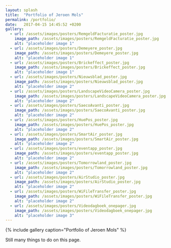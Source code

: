 ```yaml
---
layout: splash
title:  "Portfolio of Jeroen Mols"
permalink: /portfolio/
date:   2017-04-15 14:45:52 +0200
gallery:
  - url: /assets/images/posters/RemgeldFacturatie_poster.jpg
    image_path: /assets/images/posters/RemgeldFacturatie_poster.jpg
    alt: "placeholder image 1"
  - url: /assets/images/posters/Demeyere_poster.jpg
    image_path: /assets/images/posters/Demeyere_poster.jpg
    alt: "placeholder image 1"
  - url: /assets/images/posters/Brickeffect_poster.jpg
    image_path: /assets/images/posters/Brickeffect_poster.jpg
    alt: "placeholder image 1"
  - url: /assets/images/posters/Nieuwsblad_poster.jpg
    image_path: /assets/images/posters/Nieuwsblad_poster.jpg
    alt: "placeholder image 2"
  - url: /assets/images/posters/LandscapeVideoCamera_poster.jpg
    image_path: /assets/images/posters/LandscapeVideoCamera_poster.jpg
    alt: "placeholder image 2"
  - url: /assets/images/posters/SaecoAvanti_poster.jpg
    image_path: /assets/images/posters/SaecoAvanti_poster.jpg
    alt: "placeholder image 2"
  - url: /assets/images/posters/HuePos_poster.jpg
    image_path: /assets/images/posters/HuePos_poster.jpg
    alt: "placeholder image 2"
  - url: /assets/images/posters/SmartAir_poster.jpg
    image_path: /assets/images/posters/SmartAir_poster.jpg
    alt: "placeholder image 2"
  - url: /assets/images/posters/eventapp_poster.jpg
    image_path: /assets/images/posters/eventapp_poster.jpg
    alt: "placeholder image 2"
  - url: /assets/images/posters/Tomorrowland_poster.jpg
    image_path: /assets/images/posters/Tomorrowland_poster.jpg
    alt: "placeholder image 2"
  - url: /assets/images/posters/AirStudio_poster.jpg
    image_path: /assets/images/posters/AirStudio_poster.jpg
    alt: "placeholder image 2"
  - url: /assets/images/posters/WiFileTransfer_poster.jpg
    image_path: /assets/images/posters/WiFileTransfer_poster.jpg
    alt: "placeholder image 2"
  - url: /assets/images/posters/Videodagboek_onepager.jpg
    image_path: /assets/images/posters/Videodagboek_onepager.jpg
    alt: "placeholder image 3"
---
```

{% include gallery caption="Portfolio of Jeroen Mols" %}

Still many things to do on this page.
